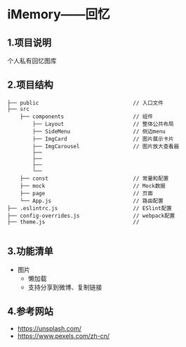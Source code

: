# iMemory——回忆

## 1.项目说明

个人私有回忆图库

## 2.项目结构

```
├── public                              // 入口文件
├── src
    ├── components                      // 组件
        ├── Layout                      // 整体公共布局
        ├── SideMenu                    // 侧边menu
        ├── ImgCard                     // 图片展示卡片
        ├── ImgCarousel                 // 图片放大查看器
        ├──
        ├──
        ├──
        └──
    ├── const                           // 常量和配置
    ├── mock                            // Mock数据
    ├── page                            // 页面
    └── App.js                          // 路由配置
├── .eslintrc.js                        // ESlint配置
├── config-overrides.js                 // webpack配置
├── theme.js                            // 


```


## 3.功能清单
- 图片
    - 懒加载
    - 支持分享到微博、复制链接

## 4.参考网站

- https://unsplash.com/
- https://www.pexels.com/zh-cn/
